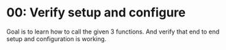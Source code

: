 # 00: Verify setup and configure

Goal is to learn how to call the given 3 functions. And verify that end to end setup and configuration is working.
